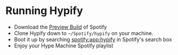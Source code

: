 # Running Hypify

* Download the [Preview Build](http://developer.spotify.com/en/spotify-apps-api/preview/ "Preview Build") of Spotify
* Clone Hypify down to ``~/Spotify/hypify`` on your machine. 
* Boot it up by searching [spotify:app:hypify](spotify:app:hypify) in Spotify's search box 
* Enjoy your Hype Machine Spotify playlist
